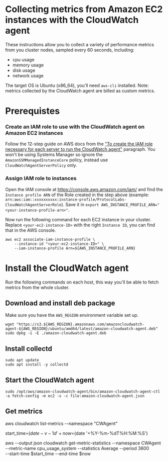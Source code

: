 # Collecting metrics from Amazon EC2 instances with the CloudWatch agent

These instructions allow you to collect a variety of performance metrics from you cluster nodes, sampled every 60 seconds, including:

- cpu usage
- memory usage
- disk usage
- network usage

The target OS is Ubuntu (x86_64), you'll need `aws-cli` installed.
Note: metrics collected by the CloudWatch agent are billed as custom metrics.


# Prerequistes

### Create an IAM role to use with the CloudWatch agent on Amazon EC2 instances

Follow the 12-step guide on AWS docs from the ["To create the IAM role necessary for each server to run the CloudWatch agent"](https://docs.aws.amazon.com/AmazonCloudWatch/latest/monitoring/create-iam-roles-for-cloudwatch-agent.html#create-iam-roles-for-cloudwatch-agent-roles) paragraph.
You won't be using Systems Manager so ignore the `AmazonSSMManagedInstanceCore` policy, instead use `CloudWatchAgentServerPolicy` only.


### Assign IAM role to instances

Open the IAM console at https://console.aws.amazon.com/iam/ and find the `Instance profile ARN` of the Role created in the step above (example: `arn:aws:iam::xxxxxxxxxx:instance-profile/ProtocolLabs-CloudWatchAgentServerRole`).
Save it in `export AWS_INSTANCE_PROFILE_ARN="<your-instance-profile-arn>"`.

Now run the following command for each EC2 instance in your cluster.
Replace `<your-ec2-instance-ID>` with the right `Instance ID`, you can find that in the AWS console.

```
aws ec2 associate-iam-instance-profile \
    --instance-id "<your-ec2-instance-ID>" \
    --iam-instance-profile Arn=${AWS_INSTANCE_PROFILE_ARN}
```

# Install the CloudWatch agent

Run the following commands on each host, this way you'll be able to fetch metrics from the whole cluster.

## Download and install deb package

Make sure you have the `AWS_REGION` environment variable set up.

```
wget "https://s3.${AWS_REGION}.amazonaws.com/amazoncloudwatch-agent-${AWS_REGION}/ubuntu/amd64/latest/amazon-cloudwatch-agent.deb"
sudo dpkg -i -E ./amazon-cloudwatch-agent.deb
```

## Install collectd

```
sudo apt update
sudo apt install -y collectd
```

## Start the CloudWatch agent

```
sudo /opt/aws/amazon-cloudwatch-agent/bin/amazon-cloudwatch-agent-ctl -a fetch-config -m ec2 -s -c file:amazon-cloudwatch-agent.json
```

## Get metrics


aws cloudwatch list-metrics --namespace "CWAgent"


start_time=$(date -v-1d '+%Y-%m-%dT%H:%M:%S')
now=$(date '+%Y-%m-%dT%H:%M:%S')

aws --output json cloudwatch get-metric-statistics --namespace CWAgent \
    --metric-name cpu_usage_system --statistics Average  --period 3600 \
    --start-time $start_time --end-time $now